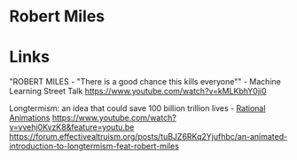 # Robert Miles




# Links

"ROBERT MILES - "There is a good chance this kills everyone"" - Machine Learning Street Talk
https://www.youtube.com/watch?v=kMLKbhY0ji0


Longtermism: an idea that could save 100 billion trillion lives - [Rational Animations]() 
https://www.youtube.com/watch?v=vvehj0KvzK8&feature=youtu.be
https://forum.effectivealtruism.org/posts/tuBJZ6RKq2Yjufhbc/an-animated-introduction-to-longtermism-feat-robert-miles
